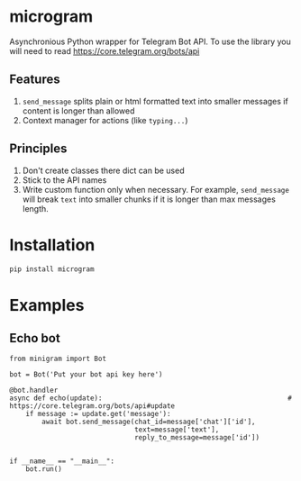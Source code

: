 # microgram
Asynchronious Python wrapper for Telegram Bot API. To use the library you will need to read https://core.telegram.org/bots/api
## Features
1. `send_message` splits plain or html formatted text into smaller messages if content is longer than allowed
2. Context manager for actions (like `typing...`)
## Principles
1. Don't create classes there dict can be used
2. Stick to the API names
3. Write custom function only when necessary. For example, `send_message` will break `text` into smaller chunks if it is longer than max messages length.
# Installation
```sh
pip install microgram
```
# Examples
## Echo bot
```python3
from minigram import Bot

bot = Bot('Put your bot api key here')

@bot.handler
async def echo(update):                                              # https://core.telegram.org/bots/api#update
    if message := update.get('message'):
        await bot.send_message(chat_id=message['chat']['id'],
                               text=message['text'],
                               reply_to_message=message['id'])


if __name__ == "__main__":
    bot.run()
```


